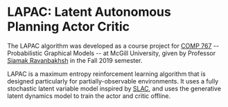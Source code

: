 # LAPAC: Latent Autonomous Planning Actor Critic

The LAPAC algorithm was developed as a course project for [COMP
767](https://www.cs.mcgill.ca/~siamak/COMP767/index.html) --
Probabilistic Graphical Models -- at McGill University, given by Professor
[Siamak Ravanbakhsh](https://www.cs.mcgill.ca/~siamak/) in the Fall 2019 semester.

LAPAC is a maximum entropy reinforcement learning algorithm that is designed
particularly for partially-observable environments. It uses a fully stochastic
latent variable model inspired by [SLAC](https://github.com/alexlee-gk/slac),
and uses the generative latent dynamics model to train the actor and critic
offline.
